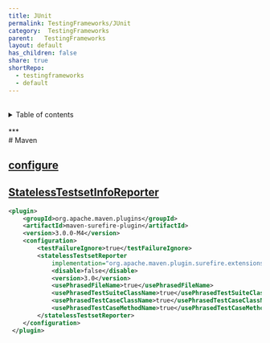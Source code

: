 ```yaml
---  
title: JUnit    
permalink: TestingFrameworks/JUnit    
category:  TestingFrameworks    
parent:   TestingFrameworks    
layout: default    
has_children: false    
share: true    
shortRepo:    
  - testingframeworks    
  - default    
---  
```

    
<br/>    
<details markdown="block">    
<summary>    
Table of contents    
</summary>    
{: .text-delta }    
1. TOC    
{:toc}    
</details>    
<br/>    
***    
<br/>    
# Maven    
    
## [configure](https://maven.apache.org/surefire/maven-surefire-plugin/examples/junit-platform.html)    
    
## [StatelessTestsetInfoReporter](https://maven.apache.org/surefire/surefire-extensions-api/apidocs/org/apache/maven/surefire/extensions/StatelessTestsetInfoReporter.html)    
    
```xml    
<plugin>    
    <groupId>org.apache.maven.plugins</groupId>    
    <artifactId>maven-surefire-plugin</artifactId>    
    <version>3.0.0-M4</version>    
    <configuration>    
        <testFailureIgnore>true</testFailureIgnore>    
        <statelessTestsetReporter    
            implementation="org.apache.maven.plugin.surefire.extensions.junit5.JUnit5Xml30StatelessReporter">    
            <disable>false</disable>    
            <version>3.0</version>    
            <usePhrasedFileName>true</usePhrasedFileName>    
            <usePhrasedTestSuiteClassName>true</usePhrasedTestSuiteClassName>    
            <usePhrasedTestCaseClassName>true</usePhrasedTestCaseClassName>    
            <usePhrasedTestCaseMethodName>true</usePhrasedTestCaseMethodName>    
        </statelessTestsetReporter>    
    </configuration>    
 </plugin>    
```